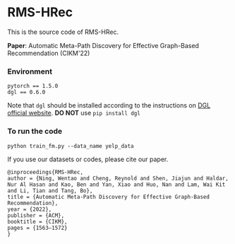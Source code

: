 # RMS-HRec
This is the source code of RMS-HRec. 

__Paper__: Automatic Meta-Path Discovery for Effective Graph-Based Recommendation (CIKM'22)

### Environment
```
pytorch == 1.5.0
dgl == 0.6.0
```
Note that `dgl` should be installed according to the instructions on [DGL official website](https://www.dgl.ai/pages/start.html). __DO NOT__ use `pip install dgl`

### To run the code
```shell
python train_fm.py --data_name yelp_data
```


If you use our datasets or codes, please cite our paper.
```
@inproceedings{RMS-HRec,
author = {Ning, Wentao and Cheng, Reynold and Shen, Jiajun and Haldar, Nur Al Hasan and Kao, Ben and Yan, Xiao and Huo, Nan and Lam, Wai Kit and Li, Tian and Tang, Bo},
title = {Automatic Meta-Path Discovery for Effective Graph-Based Recommendation},
year = {2022},
publisher = {ACM},
booktitle = {CIKM},
pages = {1563–1572}
}
```
